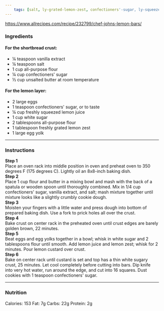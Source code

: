 ```yaml
---
	tags: [salt, ly-grated-lemon-zest, confectioners'-sugar, ly-squeezed-lemon-juice, white-sugar, vanilla-extract, eggs, butter, all-purpose-flour, eggs, confectioners'-sugar]
---
```


https://www.allrecipes.com/recipe/232799/chef-johns-lemon-bars/

### Ingredients

#### For the shortbread crust:  
* ¼ teaspoon vanilla extract
* ¼ teaspoon salt
* 1 cup all-purpose flour
* ¼ cup confectioners' sugar
* ½ cup unsalted butter at room temperature
#### For the lemon layer:  
* 2  large eggs
* 1 teaspoon confectioners' sugar, or to taste
* ¼ cup freshly squeezed lemon juice
* 1 cup white sugar
* 2 tablespoons all-purpose flour
* 1 tablespoon freshly grated lemon zest
* 1  large egg yolk

---

### Instructions

**Step 1**  
Place an oven rack into middle position in oven and preheat oven to 350 degrees F (175 degrees C). Lightly oil an 8x8-inch baking dish.  
**Step 2**  
Place 1 cup flour and butter in a mixing bowl and mash with the back of a spatula or wooden spoon until thoroughly combined. Mix in 1/4 cup confectioners' sugar, vanilla extract, and salt; mash mixture together until mixture looks like a slightly crumbly cookie dough.  
**Step 3**  
Moisten your fingers with a little water and press dough into bottom of prepared baking dish. Use a fork to prick holes all over the crust.  
**Step 4**  
Bake crust on center rack in the preheated oven until crust edges are barely golden brown, 22 minutes.  
**Step 5**  
Beat eggs and egg yolks together in a bowl; whisk in white sugar and 2 tablespoons flour until smooth. Add lemon juice and lemon zest; whisk for 2 minutes. Pour lemon custard over crust.  
**Step 6**  
Bake on center rack until custard is set and top has a thin white sugary crust, 25 minutes. Let cool completely before cutting into bars. Dip knife into very hot water, run around the edge, and cut into 16 squares. Dust cookies with 1 teaspoon confectioners' sugar.  

---

### Nutrition

Calories: 153  Fat: 7g  Carbs: 22g  Protein: 2g  
